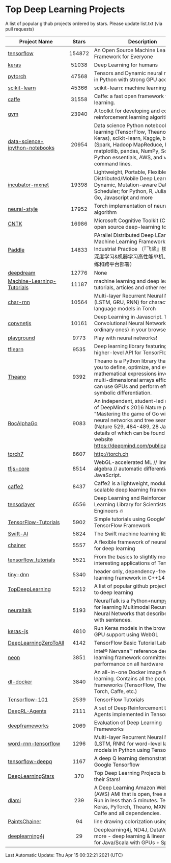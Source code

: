# Top Deep Learning Projects
A list of popular github projects ordered by stars.
Please update list.txt (via pull requests)

|Project Name| Stars | Description |
| ---------- |:-----:| ----------- |
| [tensorflow](https://github.com/tensorflow/tensorflow) | 154872 | An Open Source Machine Learning Framework for Everyone |
| [keras](https://github.com/keras-team/keras) | 51038 | Deep Learning for humans |
| [pytorch](https://github.com/pytorch/pytorch) | 47568 | Tensors and Dynamic neural networks in Python with strong GPU acceleration |
| [scikit-learn](https://github.com/scikit-learn/scikit-learn) | 45366 | scikit-learn: machine learning in Python |
| [caffe](https://github.com/BVLC/caffe) | 31558 | Caffe: a fast open framework for deep learning. |
| [gym](https://github.com/openai/gym) | 23940 | A toolkit for developing and comparing reinforcement learning algorithms. |
| [data-science-ipython-notebooks](https://github.com/donnemartin/data-science-ipython-notebooks) | 20954 | Data science Python notebooks: Deep learning (TensorFlow, Theano, Caffe, Keras), scikit-learn, Kaggle, big data (Spark, Hadoop MapReduce, HDFS), matplotlib, pandas, NumPy, SciPy, Python essentials, AWS, and various command lines. |
| [incubator-mxnet](https://github.com/apache/incubator-mxnet) | 19398 | Lightweight, Portable, Flexible Distributed/Mobile Deep Learning with Dynamic, Mutation-aware Dataflow Dep Scheduler; for Python, R, Julia, Scala, Go, Javascript and more |
| [neural-style](https://github.com/jcjohnson/neural-style) | 17952 | Torch implementation of neural style algorithm |
| [CNTK](https://github.com/microsoft/CNTK) | 16986 | Microsoft Cognitive Toolkit (CNTK), an open source deep-learning toolkit |
| [Paddle](https://github.com/PaddlePaddle/Paddle) | 14833 | PArallel Distributed Deep LEarning: Machine Learning Framework from Industrial Practice （『飞桨』核心框架，深度学习&机器学习高性能单机、分布式训练和跨平台部署） |
| [deepdream](https://github.com/google/deepdream) | 12776 | None |
| [Machine-Learning-Tutorials](https://github.com/ujjwalkarn/Machine-Learning-Tutorials) | 11187 | machine learning and deep learning tutorials, articles and other resources  |
| [char-rnn](https://github.com/karpathy/char-rnn) | 10564 | Multi-layer Recurrent Neural Networks (LSTM, GRU, RNN) for character-level language models in Torch |
| [convnetjs](https://github.com/karpathy/convnetjs) | 10161 | Deep Learning in Javascript. Train Convolutional Neural Networks (or ordinary ones) in your browser. |
| [playground](https://github.com/tensorflow/playground) | 9773 | Play with neural networks! |
| [tflearn](https://github.com/tflearn/tflearn) | 9535 | Deep learning library featuring a higher-level API for TensorFlow. |
| [Theano](https://github.com/Theano/Theano) | 9392 | Theano is a Python library that allows you to define, optimize, and evaluate mathematical expressions involving multi-dimensional arrays efficiently. It can use GPUs and perform efficient symbolic differentiation. |
| [RocAlphaGo](https://github.com/Rochester-NRT/RocAlphaGo) | 9083 | An independent, student-led replication of DeepMind's 2016 Nature publication, "Mastering the game of Go with deep neural networks and tree search" (Nature 529, 484-489, 28 Jan 2016), details of which can be found on their website https://deepmind.com/publications.html. |
| [torch7](https://github.com/torch/torch7) | 8607 | http://torch.ch |
| [tfjs-core](https://github.com/tensorflow/tfjs-core) | 8514 | WebGL-accelerated ML // linear algebra // automatic differentiation for JavaScript. |
| [caffe2](https://github.com/facebookarchive/caffe2) | 8437 | Caffe2 is a lightweight, modular, and scalable deep learning framework. |
| [tensorlayer](https://github.com/tensorlayer/tensorlayer) | 6556 | Deep Learning and Reinforcement Learning Library for Scientists and Engineers 🔥 |
| [TensorFlow-Tutorials](https://github.com/nlintz/TensorFlow-Tutorials) | 5902 | Simple tutorials using Google's TensorFlow Framework |
| [Swift-AI](https://github.com/Swift-AI/Swift-AI) | 5824 | The Swift machine learning library. |
| [chainer](https://github.com/chainer/chainer) | 5557 | A flexible framework of neural networks for deep learning |
| [tensorflow_tutorials](https://github.com/pkmital/tensorflow_tutorials) | 5521 | From the basics to slightly more interesting applications of Tensorflow |
| [tiny-dnn](https://github.com/tiny-dnn/tiny-dnn) | 5340 | header only, dependency-free deep learning framework in C++14 |
| [TopDeepLearning](https://github.com/aymericdamien/TopDeepLearning) | 5212 | A list of popular github projects related to deep learning |
| [neuraltalk](https://github.com/karpathy/neuraltalk) | 5193 | NeuralTalk is a Python+numpy project for learning Multimodal Recurrent Neural Networks that describe images with sentences. |
| [keras-js](https://github.com/transcranial/keras-js) | 4810 | Run Keras models in the browser, with GPU support using WebGL |
| [DeepLearningZeroToAll](https://github.com/hunkim/DeepLearningZeroToAll) | 4142 | TensorFlow Basic Tutorial Labs |
| [neon](https://github.com/NervanaSystems/neon) | 3851 | Intel® Nervana™ reference deep learning framework committed to best performance on all hardware |
| [dl-docker](https://github.com/floydhub/dl-docker) | 3840 | An all-in-one Docker image for deep learning. Contains all the popular DL frameworks (TensorFlow, Theano, Torch, Caffe, etc.) |
| [Tensorflow-101](https://github.com/sjchoi86/Tensorflow-101) | 2539 | TensorFlow Tutorials |
| [DeepRL-Agents](https://github.com/awjuliani/DeepRL-Agents) | 2111 | A set of Deep Reinforcement Learning Agents implemented in Tensorflow. |
| [deepframeworks](https://github.com/zer0n/deepframeworks) | 2069 | Evaluation of Deep Learning Frameworks |
| [word-rnn-tensorflow](https://github.com/hunkim/word-rnn-tensorflow) | 1296 | Multi-layer Recurrent Neural Networks (LSTM, RNN) for word-level language models in Python using TensorFlow. |
| [tensorflow-deepq](https://github.com/siemanko/tensorflow-deepq) | 1167 | A deep Q learning demonstration using Google Tensorflow |
| [DeepLearningStars](https://github.com/hunkim/DeepLearningStars) | 370 | Top Deep Learning Projects based on their Stars! |
| [dlami](https://github.com/ritchieng/dlami) | 239 | A Deep Learning Amazon Web Service (AWS) AMI that is open, free and works. Run in less than 5 minutes. TensorFlow, Keras, PyTorch, Theano, MXNet, CNTK, Caffe and all dependencies. |
| [PaintsChainer](https://github.com/taizan/PaintsChainer) | 94 | line drawing colorization using chainer |
| [deeplearning4j](https://github.com/deeplearning4j/deeplearning4j) | 29 | Deeplearning4j, ND4J, DataVec and more - deep learning & linear algebra for Java/Scala with GPUs + Spark |

Last Automatic Update: Thu Apr 15 00:32:21 2021 (UTC)
